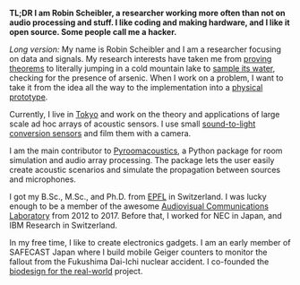 **TL;DR I am Robin Scheibler, a researcher working more often than not on
audio processing and stuff. I like coding and making hardware, and I like
it open source. Some people call me a hacker.**

_Long version:_ My name is Robin Scheibler and I am a researcher
focusing on data and signals.  My research interests have taken me from
[proving theorems](/sparse_hadamard) to literally jumping in a cold
mountain lake to [sample its water](/biodesign), checking for the presence
of arsenic. When I work on a problem, I want to take it from the idea all
the way to the implementation into a [physical prototype](/microphone_arrays).

Currently, I live in [Tokyo](http://www.comp.sd.tmu.ac.jp/onolab/onono-e.html)
and work on the theory and applications of large scale ad hoc arrays of
acoustic sensors. I use small [sound-to-light conversion sensors](/blinky) and
film them with a camera.

I am the main contributor to [Pyroomacoustics](https://github.com/LCAV/pyroomacoustics),
a Python package for room simulation and audio array processing. The
package lets the user easily create acoustic scenarios and simulate the
propagation between sources and microphones.

I got my B.Sc., M.Sc., and Ph.D. from [EPFL](http://www.epfl.ch) in
Switzerland. I was lucky enough to be a member of the awesome [Audiovisual
Communications Laboratory](http://lcav.epfl.ch) from 2012 to 2017. Before
that, I worked for NEC in Japan, and IBM Research in Switzerland.

In my free time, I like to create electronics gadgets. I am an early
member of SAFECAST Japan where I build mobile Geiger counters to
monitor the fallout from the Fukushima Dai-Ichi nuclear accident. I
co-founded the [biodesign for the real-world](http://biodesign.cc) project.
